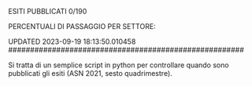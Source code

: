 ESITI PUBBLICATI 0/190 

PERCENTUALI DI PASSAGGIO PER SETTORE:

UPDATED 2023-09-19 18:13:50.010458
###################################################### 

Si tratta di un semplice script in python per controllare quando sono pubblicati gli esiti (ASN 2021, sesto quadrimestre).

